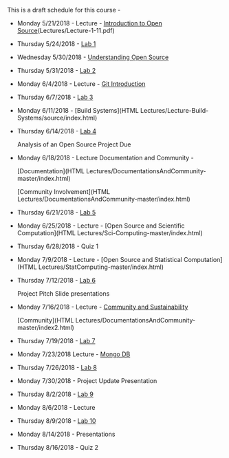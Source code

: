 This is a draft schedule for this course -

* Monday 5/21/2018 - Lecture - [Introduction to Open Source](Lectures/Lecture-1-1.pdf)(Lectures/Lecture-1-11.pdf)

* Thursday 5/24/2018 - [Lab 1](Labs/Lab1.md)

* Wednesday 5/30/2018 - [Understanding Open Source](Lectures/Lec2-Patrick_Masson-S2017.pdf)

* Thursday 5/31/2018 - [Lab 2](Labs/Lab2.md)

* Monday 6/4/2018 - Lecture - [Git Introduction](Lectures/Lecture-3.Md)

* Thursday 6/7/2018 - [Lab 3](Labs/Lab3.md)

* Monday 6/11/2018 - [Build Systems](HTML Lectures/Lecture-Build-Systems/source/index.html)

* Thursday 6/14/2018 - [Lab 4](Labs/Lab4.md)

	Analysis of an Open Source Project Due

* Monday 6/18/2018 - Lecture Documentation and Community - 

	[Documentation](HTML Lectures/DocumentationsAndCommunity-master/index.html)

	[Community Involvement](HTML Lectures/DocumentationsAndCommunity-master/index.html)

* Thursday 6/21/2018 - [Lab 5](Labs/Lab5.md)

* Monday 6/25/2018 - Lecture - [Open Source and Scientific Computation](HTML Lectures/Sci-Computing-master/index.html)

* Thursday 6/28/2018 - Quiz 1

* Monday 7/9/2018 - Lecture - [Open Source and Statistical Computation](HTML Lectures/StatComputing-master/index.html)

* Thursday 7/12/2018 - [Lab 6](Labs/Lab6.md)

	Project Pitch Slide presentations

* Monday 7/16/2018 - Lecture - [Community and Sustainability](Lectures/CommunityandSustainability-3-1-2016.pdf)
			
	[Community](HTML Lectures/DocumentationsAndCommunity-master/index2.html)

* Thursday 7/19/2018 - [Lab 7](Labs/Lab7.md)

* Monday 7/23/2018 Lecture - [Mongo DB](Lectures/MongoDB.pdf)

* Thursday 7/26/2018 - [Lab 8](Labs/Lab8.md)

* Monday 7/30/2018 - Project Update Presentation 

* Thursday 8/2/2018 - [Lab 9](Labs/Lab9.md)

* Monday 8/6/2018 - Lecture

* Thursday 8/9/2018 - [Lab 10](Labs/Lab10.md)

* Monday 8/14/2018 - Presentations

* Thursday 8/16/2018 - Quiz 2

